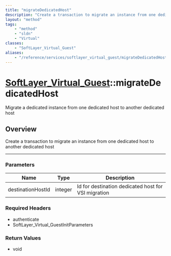 ```yaml
---
title: "migrateDedicatedHost"
description: "Create a transaction to migrate an instance from one dedicated host to another dedicated host"
layout: "method"
tags:
    - "method"
    - "sldn"
    - "Virtual"
classes:
    - "SoftLayer_Virtual_Guest"
aliases:
    - "/reference/services/softlayer_virtual_guest/migrateDedicatedHost"
---
```

# [SoftLayer_Virtual_Guest](/reference/services/SoftLayer_Virtual_Guest)::migrateDedicatedHost

Migrate a dedicated instance from one dedicated host to another dedicated host 


## Overview 
Create a transaction to migrate an instance from one dedicated host to another dedicated host 

-----

### Parameters 
|Name | Type | Description |
| --- | --- | --- |
|destinationHostId| integer| Id for destination dedicated host for VSI migration|


### Required Headers
* authenticate
* SoftLayer_Virtual_GuestInitParameters


### Return Values
* void




